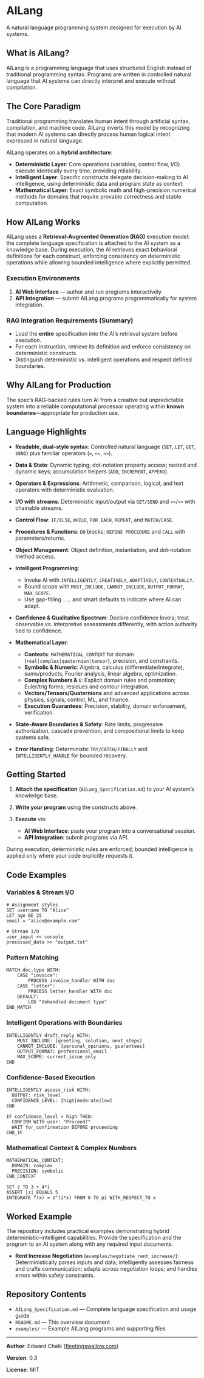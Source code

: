 # AILang

A natural language programming system designed for execution by AI systems.

## What is AILang?

AILang is a programming language that uses structured English instead of traditional programming syntax. Programs are written in controlled natural language that AI systems can directly interpret and execute without compilation.

## The Core Paradigm

Traditional programming translates human intent through artificial syntax, compilation, and machine code. AILang inverts this model by recognizing that modern AI systems can directly process human logical intent expressed in natural language.

AILang operates on a **hybrid architecture**:

* **Deterministic Layer**: Core operations (variables, control flow, I/O) execute identically every time, providing reliability.
* **Intelligent Layer**: Specific constructs delegate decision-making to AI intelligence, using deterministic data and program state as context.
* **Mathematical Layer**: Exact symbolic math and high-precision numerical methods for domains that require provable correctness and stable computation.

## How AILang Works

AILang uses a **Retrieval-Augmented Generation (RAG)** execution model: the complete language specification is attached to the AI system as a knowledge base. During execution, the AI retrieves exact behavioral definitions for each construct, enforcing consistency on deterministic operations while allowing bounded intelligence where explicitly permitted.

### Execution Environments

1. **AI Web Interface** — author and run programs interactively.
2. **API Integration** — submit AILang programs programmatically for system integration.

### RAG Integration Requirements (Summary)

* Load the **entire** specification into the AI’s retrieval system before execution.
* For each instruction, retrieve its definition and enforce consistency on deterministic constructs.
* Distinguish deterministic vs. intelligent operations and respect defined boundaries.

## Why AILang for Production

The spec’s RAG-backed rules turn AI from a creative but unpredictable system into a reliable computational processor operating within **known boundaries**—appropriate for production use.

## Language Highlights

* **Readable, dual-style syntax**: Controlled natural language (`SET`, `LET`, `GET`, `SEND`) plus familiar operators (`=`, `<<`, `>>`).

* **Data & State**: Dynamic typing; dot-notation property access; nested and dynamic keys; accumulation helpers (`ADD`, `INCREMENT`, `APPEND`).

* **Operators & Expressions**: Arithmetic, comparison, logical, and text operators with deterministic evaluation.

* **I/O with streams**: Deterministic input/output via `GET/SEND` and `<<`/`>>` with chainable streams.

* **Control Flow**: `IF/ELSE`, `WHILE`, `FOR EACH`, `REPEAT`, and `MATCH/CASE`.

* **Procedures & Functions**: `DO` blocks; `DEFINE PROCEDURE` and `CALL` with parameters/returns.

* **Object Management**: Object definition, instantiation, and dot-notation method access.

* **Intelligent Programming**:

  * Invoke AI with `INTELLIGENTLY`, `CREATIVELY`, `ADAPTIVELY`, `CONTEXTUALLY`.
  * Bound scope with `MUST_INCLUDE`, `CANNOT_INCLUDE`, `OUTPUT_FORMAT`, `MAX_SCOPE`.
  * Use gap-filling `...` and smart defaults to indicate where AI can adapt.

* **Confidence & Qualitative Spectrum**: Declare confidence levels; treat observable vs. interpretive assessments differently, with action authority tied to confidence.

* **Mathematical Layer**:

  * **Contexts**: `MATHEMATICAL_CONTEXT` for domain (`real|complex|quaternion|tensor`), precision, and constraints.
  * **Symbolic & Numeric**: Algebra, calculus (differentiate/integrate), sums/products, Fourier analysis, linear algebra, optimization.
  * **Complex Numbers & `i`**: Explicit domain rules and promotion; Euler/trig forms; residues and contour integration.
  * **Vectors/Tensors/Quaternions** and advanced applications across physics, signals, control, ML, and finance.
  * **Execution Guarantees**: Precision, stability, domain enforcement, verification.

* **State-Aware Boundaries & Safety**: Rate limits, progressive authorization, cascade prevention, and compositional limits to keep systems safe.

* **Error Handling**: Deterministic `TRY/CATCH/FINALLY` and `INTELLIGENTLY_HANDLE` for bounded recovery.

## Getting Started

1. **Attach the specification** (`AILang_Specification.md`) to your AI system’s knowledge base.
2. **Write your program** using the constructs above.
3. **Execute** via:

   * **AI Web Interface**: paste your program into a conversational session.
   * **API Integration**: submit programs via API.

During execution, deterministic rules are enforced; bounded intelligence is applied only where your code explicitly requests it.

## Code Examples

### Variables & Stream I/O

```ailang
# Assignment styles
SET username TO "Alice"
LET age BE 25
email = "alice@example.com"

# Stream I/O
user_input << console
processed_data >> "output.txt"
```

### Pattern Matching

```ailang
MATCH doc.type WITH:
    CASE "invoice":
        PROCESS invoice_handler WITH doc
    CASE "letter":
        PROCESS letter_handler WITH doc
    DEFAULT:
        LOG "Unhandled document type"
END_MATCH
```

### Intelligent Operations with Boundaries

```ailang
INTELLIGENTLY draft_reply WITH:
    MUST_INCLUDE: [greeting, solution, next_steps]
    CANNOT_INCLUDE: [personal_opinions, guarantees]
    OUTPUT_FORMAT: professional_email
    MAX_SCOPE: current_issue_only
END
```

### Confidence-Based Execution

```ailang
INTELLIGENTLY assess_risk WITH:
  OUTPUT: risk_level
  CONFIDENCE_LEVEL: [high|moderate|low]
END

IF confidence_level < high THEN:
  CONFIRM WITH user: "Proceed?" 
  WAIT for_confirmation BEFORE proceeding
END_IF
```

### Mathematical Context & Complex Numbers

```ailang
MATHEMATICAL_CONTEXT:
  DOMAIN: complex
  PRECISION: symbolic
END_CONTEXT

SET z TO 3 + 4*i
ASSERT |z| EQUALS 5
INTEGRATE f(x) = e^(i*x) FROM 0 TO pi WITH_RESPECT_TO x
```

## Worked Example

The repository includes practical examples demonstrating hybrid deterministic–intelligent capabilities. Provide the specification and the program to an AI system along with any required input documents.

* **Rent Increase Negotiation** (`examples/negotiate_rent_increase/`): Deterministically parses inputs and data; intelligently assesses fairness and crafts communication; adapts across negotiation loops; and handles errors within safety constraints.

## Repository Contents

* `AILang_Specification.md` — Complete language specification and usage guide
* `README.md` — This overview document
* `examples/` — Example AILang programs and supporting files

---

**Author**: Edward Chalk ([fleetingswallow.com](https://fleetingswallow.com))

**Version**: 0.3

**License**: MIT


